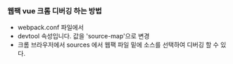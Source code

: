 ### 웹팩 vue 크롬 디버깅 하는 방법
- webpack.conf 파일에서
- devtool 속성입니다. 값을 'source-map'으로 변경
- 크롬 브라우저에서 sources 에서 웹팩 파일 밑에 소스를 선택하여 디버깅 할 수 있다.